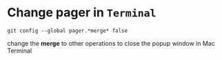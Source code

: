 # Change pager in `Terminal`

`git config --global pager.*merge* false`  

change the **merge** to other operations to close the popup window in Mac Terminal

